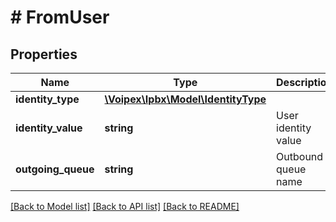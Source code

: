 # # FromUser

## Properties

Name | Type | Description | Notes
------------ | ------------- | ------------- | -------------
**identity_type** | [**\Voipex\Ipbx\Model\IdentityType**](IdentityType.md) |  |
**identity_value** | **string** | User identity value |
**outgoing_queue** | **string** | Outbound queue name | [optional]

[[Back to Model list]](../../README.md#models) [[Back to API list]](../../README.md#endpoints) [[Back to README]](../../README.md)
